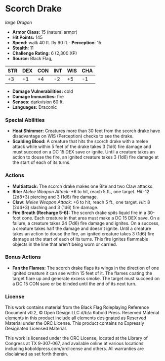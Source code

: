 # Scorch Drake

*large* *Dragon*

- **Armor Class:** 15 (natural armor)
- **Hit Points:** 145 
- **Speed:** walk 40 ft. fly 60 ft.- **Perception**: 15
- **Stealth**: 11
- **Challenge Rating:** 6 (2,300 XP)
- **Source:** Black Flag,

| STR | DEX | CON | INT | WIS | CHA |
| --- | --- | --- | --- | --- | --- |
| +3 | +1 | +4 | -2 | +5 | -1 |

- **Damage Vulnerabilities:** cold
- **Damage Immunities:** fire
- **Senses:** darkvision 60 ft.
- **Languages:** Draconic

### Special Abilities

- **Heat Shimmer:** Creatures more than 30 feet from the scorch drake have disadvantage on WIS (Perception) checks to see the drake.
- **Scalding Blood:** A creature that hits the scorch drake with a melee attack while within 5 feet of the drake takes 3 (1d6) fire damage and must succeed on a DC 15 DEX save or ignite. Until a creature takes an action to douse the fire, an ignited creature takes 3 (1d6) fire damage at the start of each of its turns.

### Actions

- **Multiattack:** The scorch drake makes one Bite and two Claw attacks.
- **Bite:** _Melee Weapon Attack:_ +6 to hit, reach 5 ft., one target. _Hit:_ 12 (2d8+3) piercing and 3 (1d6) fire damage.
- **Claw:** _Melee Weapon Attack:_ +6 to hit, reach 5 ft., one target. _Hit:_ 8 (2d4+3) slashing and 3 (1d6) fire damage.
- **Fire Breath (Recharge 5-6):** The scorch drake spits liquid fire in a 30-foot cone. Each creature in that area must make a DC 15 DEX save. On a failure, a creature takes 24 (7d6) fire damage and ignites. On a success, a creature takes half the damage and doesn't ignite. Until a creature takes an action to douse the fire, an ignited creature takes 3 (1d6) fire damage at the start of each of its turns. This fire ignites flammable objects in the line that aren't being worn or carried.

### Bonus Actions

- **Fan the Flames:** The scorch drake flaps its wings in the direction of one ignited creature it can see within 15 feet of it. The flames coating the target flare up and generate excess smoke. The target must succeed on a DC 15 CON save or be blinded until the end of its next turn.


### License

This work contains material from the Black Flag Roleplaying Reference Document v0.2, © Open Design LLC d/b/a Kobold Press. Reserved Material elements in this product include all elements designated as Reserved Material under the ORC License. This product contains no Expressly Designated Licensed Material.

This work is licensed under the ORC License, located at the Library of Congress at TX 9-307-067, and available online at various locations including koboldpress.com/orclicense and others. All warranties are disclaimed as set forth therein.
